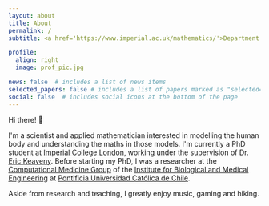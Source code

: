 ```yaml
---
layout: about
title: About
permalink: /
subtitle: <a href='https://www.imperial.ac.uk/mathematics/'>Department of Mathematics, Imperial College London</a>.

profile:
  align: right
  image: prof_pic.jpg

news: false  # includes a list of news items
selected_papers: false # includes a list of papers marked as "selected={true}"
social: false  # includes social icons at the bottom of the page
---
```


Hi there! 👋

I'm a scientist and applied mathematician interested in modelling the human body and understanding the maths in those models. I'm currently a PhD student at [Imperial College London](https://www.imperial.ac.uk/), working under the supervision of Dr. [Eric Keaveny](https://www.ma.imperial.ac.uk/~ekeaveny/). Before starting my PhD, I was a researcher at the [Computational Medicine Group](https://github.com/comp-medicine-uc) of the [Institute for Biological and Medical Engineering](https://ingenieriabiologicaymedica.uc.cl/en/) at [Pontificia Universidad Católica de Chile](https://www.uc.cl/en).

Aside from research and teaching, I greatly enjoy music, gaming and hiking.
